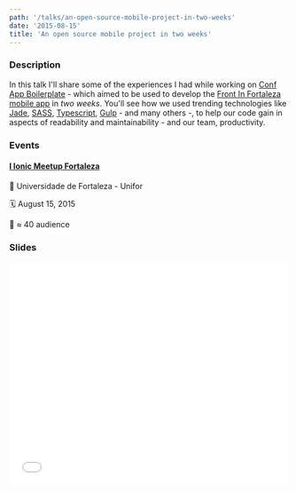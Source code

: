 ```yaml
---
path: '/talks/an-open-source-mobile-project-in-two-weeks'
date: '2015-08-15'
title: 'An open source mobile project in two weeks'
---
```


### Description

In this talk I'll share some of the experiences I had while working on [Conf App Boilerplate](https://github.com/devevents/conf-app-boilerplate) - which aimed to be used to develop the [Front In Fortaleza mobile app](https://play.google.com/store/apps/details?id=com.devevents.frontinfortaleza) in *two weeks*. You'll see how we used trending technologies like [Jade](http://jade-lang.com/), [SASS](http://sass-lang.com/), [Typescript](http://www.typescriptlang.org/), [Gulp](http://gulpjs.com/) - and many others -, to help our code gain in aspects of readability and maintainability - and our team, productivity.

### Events

#### [I Ionic Meetup Fortaleza](http://www.meetup.com/pt/Ionic-Ceara/events/224620543/)

📍 Universidade de Fortaleza - Unifor

🗓️ August 15, 2015

👥 ≈ 40 audience

### Slides

<div style="left: 0; width: 100%; height: 0; position: relative; padding-bottom: 79.5798%;"><iframe src="//speakerdeck.com/player/627646ce9ecd4764b763a431e0e3cb26" style="border: 0; top: 0; left: 0; width: 100%; height: 100%; position: absolute;" allowfullscreen scrolling="no"></iframe></div>
